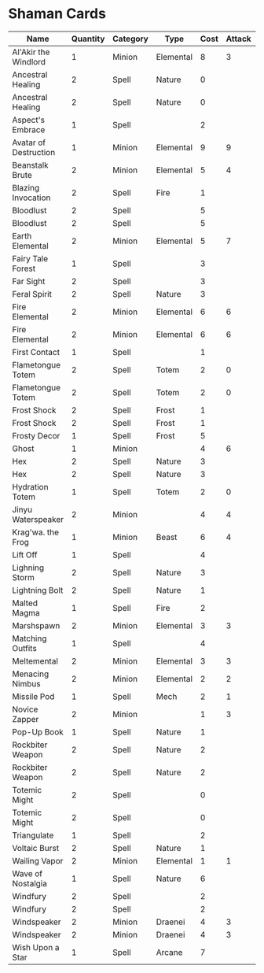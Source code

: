 # Shaman Cards

|Name|Quantity|Category|Type|Cost|Attack|Health|Armor|
|----|--------|--------|----|----|------|------|-----|
|Al'Akir the Windlord|1|Minion|Elemental|8|3|6||
|Ancestral Healing|2|Spell|Nature|0||||
|Ancestral Healing|2|Spell|Nature|0||||
|Aspect's Embrace|1|Spell||2||||
|Avatar of Destruction|1|Minion|Elemental|9|9|9||
|Beanstalk Brute|2|Minion|Elemental|5|4|4||
|Blazing Invocation|2|Spell|Fire|1||||
|Bloodlust|2|Spell||5||||
|Bloodlust|2|Spell||5||||
|Earth Elemental|2|Minion|Elemental|5|7|9||
|Fairy Tale Forest|1|Spell||3|||2|
|Far Sight|2|Spell||3||||
|Feral Spirit|2|Spell|Nature|3||||
|Fire Elemental|2|Minion|Elemental|6|6|5||
|Fire Elemental|2|Minion|Elemental|6|6|5||
|First Contact|1|Spell||1||||
|Flametongue Totem|2|Spell|Totem|2|0|3||
|Flametongue Totem|2|Spell|Totem|2|0|3||
|Frost Shock|2|Spell|Frost|1||||
|Frost Shock|2|Spell|Frost|1||||
|Frosty Decor|1|Spell|Frost|5||||
|Ghost|1|Minion||4|6|2||
|Hex|2|Spell|Nature|3||||
|Hex|2|Spell|Nature|3||||
|Hydration Totem|1|Spell|Totem|2|0|3||
|Jinyu Waterspeaker|2|Minion||4|4|6||
|Krag'wa. the Frog|1|Minion|Beast|6|4|6||
|Lift Off|1|Spell||4||||
|Lighning Storm|2|Spell|Nature|3||||
|Lightning Bolt|2|Spell|Nature|1||||
|Malted Magma|1|Spell|Fire|2||||
|Marshspawn|2|Minion|Elemental|3|3|4||
|Matching Outfits|1|Spell||4||||
|Meltemental|2|Minion|Elemental|3|3|8||
|Menacing Nimbus|2|Minion|Elemental|2|2|3||
|Missile Pod|1|Spell|Mech|2|1|3||
|Novice Zapper|2|Minion||1|3|2||
|Pop-Up Book|1|Spell|Nature|1||||
|Rockbiter Weapon|2|Spell|Nature|2||||
|Rockbiter Weapon|2|Spell|Nature|2||||
|Totemic Might|2|Spell||0||||
|Totemic Might|2|Spell||0||||
|Triangulate|1|Spell||2||||
|Voltaic Burst|2|Spell|Nature|1||||
|Wailing Vapor|2|Minion|Elemental|1|1|3||
|Wave of Nostalgia|1|Spell|Nature|6||||
|Windfury|2|Spell||2||||
|Windfury|2|Spell||2||||
|Windspeaker|2|Minion|Draenei|4|3|3||
|Windspeaker|2|Minion|Draenei|4|3|3||
|Wish Upon a Star|1|Spell|Arcane|7||||